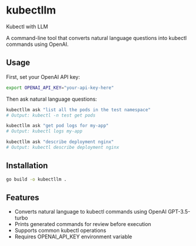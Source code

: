 # kubectllm
Kubectl with LLM

A command-line tool that converts natural language questions into kubectl commands using OpenAI.

## Usage

First, set your OpenAI API key:
```bash
export OPENAI_API_KEY="your-api-key-here"
```

Then ask natural language questions:
```bash
kubectllm ask "list all the pods in the test namespace"
# Output: kubectl -n test get pods

kubectllm ask "get pod logs for my-app"  
# Output: kubectl logs my-app

kubectllm ask "describe deployment nginx"
# Output: kubectl describe deployment nginx
```

## Installation

```bash
go build -o kubectllm .
```

## Features

- Converts natural language to kubectl commands using OpenAI GPT-3.5-turbo
- Prints generated commands for review before execution
- Supports common kubectl operations
- Requires OPENAI_API_KEY environment variable

